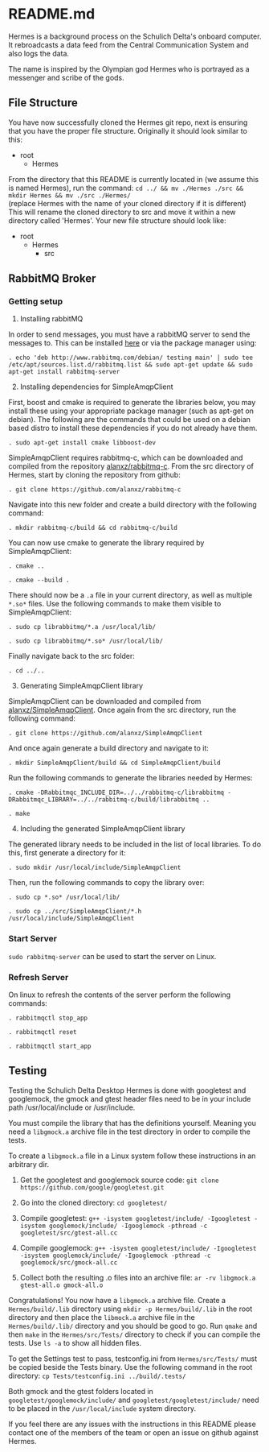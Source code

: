 # README.md

Hermes is a background process on the Schulich Delta's onboard computer.
It rebroadcasts a data feed from the Central Communication System and also logs the data.

The name is inspired by the Olympian god Hermes who is portrayed as a messenger and scribe of the gods.

## File Structure

You have now successfully cloned the Hermes git repo, next is ensuring that you have the proper file structure.
Originally it should look similar to this:

  - root
    - Hermes

From the directory that this README is currently located in (we assume this is named Hermes), run the command:
    `cd ../ && mv ./Hermes ./src && mkdir Hermes && mv ./src ./Hermes/`  
    (replace Hermes with the name of your cloned directory if it is different)
This will rename the cloned directory to src and move it within a new directory called 'Hermes'.
Your new file structure should look like:

  - root
    - Hermes
      - src

## RabbitMQ Broker

### Getting setup

1. Installing rabbitMQ

In order to send messages, you must have a rabbitMQ server to send the messages to.
This can be installed [here](https://www.rabbitmq.com/) or via the package manager using:

	. echo 'deb http://www.rabbitmq.com/debian/ testing main' | sudo tee /etc/apt/sources.list.d/rabbitmq.list && sudo apt-get update && sudo apt-get install rabbitmq-server

2. Installing dependencies for SimpleAmqpClient

First, boost and cmake is required to generate the libraries below, you may install these using your appropriate package manager (such as apt-get on debian).
The following are the commands that could be used on a debian based distro to install these dependencies if you do not already have them.

	. sudo apt-get install cmake libboost-dev

SimpleAmqpClient requires rabbitmq-c, which can be downloaded and compiled from the repository [alanxz/rabbitmq-c](https://github.com/alanxz/rabbitmq-c).
From the src directory of Hermes, start by cloning the repository from github:

	. git clone https://github.com/alanxz/rabbitmq-c

Navigate into this new folder and create a build directory with the following command:

	. mkdir rabbitmq-c/build && cd rabbitmq-c/build

You can now use cmake to generate the library required by SimpleAmqpClient:

	. cmake ..

	. cmake --build .

There should now be a `.a` file in your current directory, as well as multiple `*.so*` files. Use the following commands to make them visible to SimpleAmqpClient:

	. sudo cp librabbitmq/*.a /usr/local/lib/

	. sudo cp librabbitmq/*.so* /usr/local/lib/

Finally navigate back to the src folder:

	. cd ../..

3. Generating SimpleAmqpClient library

SimpleAmqpClient can be downloaded and compiled from [alanxz/SimpleAmqpClient](https://github.com/alanxz/SimpleAmqpClient).
Once again from the src directory, run the following command:

	. git clone https://github.com/alanxz/SimpleAmqpClient

And once again generate a build directory and navigate to it:

	. mkdir SimpleAmqpClient/build && cd SimpleAmqpClient/build

Run the following commands to generate the libraries needed by Hermes:

	. cmake -DRabbitmqc_INCLUDE_DIR=../../rabbitmq-c/librabbitmq -DRabbitmqc_LIBRARY=../../rabbitmq-c/build/librabbitmq ..

	. make

4. Including the generated SimpleAmqpClient library

The generated library needs to be included in the list of local libraries. To do this, first generate a directory for it:

	. sudo mkdir /usr/local/include/SimpleAmqpClient

Then, run the following commands to copy the library over:

	. sudo cp *.so* /usr/local/lib/

	. sudo cp ../src/SimpleAmqpClient/*.h /usr/local/include/SimpleAmqpClient

### Start Server

`sudo rabbitmq-server` can be used to start the server on Linux.

### Refresh Server

On linux to refresh the contents of the server perform the following commands:

	. rabbitmqctl stop_app

	. rabbitmqctl reset

	. rabbitmqctl start_app

## Testing

Testing the Schulich Delta Desktop Hermes is done with googletest and googlemock, the gmock and gtest header files need to be in your include path /usr/local/include or /usr/include.

You must compile the library that has the definitions yourself.
Meaning you need a `libgmock.a` archive file in the test directory in order to compile the tests.

To create a `libgmock.a` file in a Linux system follow these instructions in an arbitrary dir.

1. Get the googletest and googlemock source code:
    `git clone https://github.com/google/googletest.git`

2. Go into the cloned directory:
    `cd googletest/`

3. Compile googletest:
    `g++ -isystem googletest/include/ -Igoogletest -isystem googlemock/include/ -Igooglemock -pthread -c googletest/src/gtest-all.cc`

4. Compile googlemock:
    `g++ -isystem googletest/include/ -Igoogletest -isystem googlemock/include/ -Igooglemock -pthread -c googlemock/src/gmock-all.cc`

5. Collect both the resulting .o files into an archive file:
    `ar -rv libgmock.a gtest-all.o gmock-all.o`

Congratulations! You now have a `libgmock.a` archive file.
Create a `Hermes/build/.lib` directory using `mkdir -p Hermes/build/.lib` in the root directory and then place the `libmock.a` archive file in the `Hermes/build/.lib/` directory and you should be good to go.
Run `qmake` and then `make` in the `Hermes/src/Tests/` directory to check if you can compile the tests.
Use `ls -a` to show all hidden files.

To get the Settings test to pass, testconfig.ini from `Hermes/src/Tests/` must be copied beside the Tests binary.
Use the following command in the root directory:
    `cp Tests/testconfig.ini ../build/.tests/`

Both gmock and the gtest folders located in `googletest/googlemock/include/` and `googletest/googletest/include/` need to be placed in the `/usr/local/include` system directory.

If you feel there are any issues with the instructions in this README please contact one of the members of the team or open an issue on github against Hermes.
